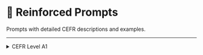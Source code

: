 # 🔹 Reinforced Prompts

Prompts with detailed CEFR descriptions and examples.

---

<details>
<summary>CEFR Level A1</summary>

**Description**  
- Beginner – Simple sentences. No passive. Top 1000 words. Familiar names, cognates.

**Example**


<details>
<summary>### PROMPT FOR CEFR LEVEL A2 (REINFORCED) ###</summary>

**Description**  
- A1: Beginner – Simple sentences. No passive. Top 1000 words. Familiar names, cognates.
- A2: Elementary – Short, simple texts with predictable info. 1000–2000 words.
- B1: Intermediate – Everyday or job-related language. Includes descriptions of events, feelings and wishes.
- B2: Upper Intermediate – Contemporary articles, styles, viewpoints. 5000–10,000 words.
- C1: Proficient – Long, complex factual/literary texts. 10,000–20,000 words.
- C2: Advanced Proficient – All forms of written language including abstract and highly complex.v

**Example A2:**
Original: Earthquakes damage buildings and bridges.
Simplified: Earthquakes can break buildings and bridges.

**Target CEFR level: A2**
Now simplify this one:
Original: {INPUT}

<summary>### PROMPT FOR CEFR LEVEL B1 (REINFORCED) ###</summary>

**Below are CEFR descriptions:**  
- A1: Beginner – Simple sentences. No passive. Top 1000 words. Familiar names, cognates.
- A2: Elementary – Short, simple texts with predictable info. 1000–2000 words.
- B1: Intermediate – Everyday or job-related language. Includes descriptions of events, feelings and wishes.
- B2: Upper Intermediate – Contemporary articles, styles, viewpoints. 5000–10,000 words.
- C1: Proficient – Long, complex factual/literary texts. 10,000–20,000 words.
- C2: Advanced Proficient – All forms of written language including abstract and highly complex.

**Example B1:**
Original: Many wild animals are starting to enter cities.
Simplified: Some wild animals are visiting cities now.

**Target CEFR level: B1**
Now simplify this one:
Original: {INPUT}